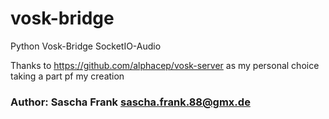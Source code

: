 # vosk-bridge
Python Vosk-Bridge SocketIO-Audio

Thanks to https://github.com/alphacep/vosk-server as my personal choice taking a part pf my creation




### Author: Sascha Frank sascha.frank.88@gmx.de
